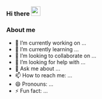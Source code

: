 
### Hi there <img src="https://media.giphy.com/media/hvRJCLFzcasrR4ia7z/giphy.gif" width="25px">

<!--
**franck225-coder/franck225-coder** is a ✨ _special_ ✨ repository because its `README.md` (this file) appears on your GitHub profile.
-->

### About me
- 🔭 I’m currently working on ...
- 🌱 I’m currently learning ...
- 👯 I’m looking to collaborate on ...
- 🤔 I’m looking for help with ...
- 💬 Ask me about ...
- 📫 How to reach me: ...
- 😄 Pronouns: ...
- ⚡ Fun fact: ...


